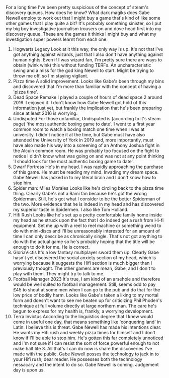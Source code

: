 For a long time I've been pretty suspicious of the concept of steam's discovery queues. How does he know? What dark magiks does Gabe Newell employ to work out that I might buy a game that's kind of like some other games that I play quite a bit? It's probably something sinister, so I put my big boy investigative journalism trousers on and dove head first into my discovery queue. These are the games it thinks I might buy and what my investigation super powers learnt from each one.
1. Hogwarts Legacy
Look at it this way, the only way is up. It's not that I've got anything against wizards, just that I also don't have anything against human rights. Even if I was wizard fan, I'm pretty sure there are ways to obtain (wink wink) this without funding TERFs. An uncharacteristic swing and a miss for the god king Newell to start. Might be trying to throw me off, so I'm staying vigilant. 
2. Pizza time
A solid improvement. Looks like Gabe's been through my bins and discovered that I'm more than familiar with the concept of having a 'pizza time'.
3. Dead Space Remake
I played a couple of hours of dead space 2 around 2016. I enjoyed it. I don't know how Gabe Newell got hold of this information just yet, but frankly the implication that he's been preparing since at least 2016 is worrying. 
4. Undisputed
For those unfamiliar, Undisputed is (according to it's steam page) 'the most authentic boxing game to date'. I went to a first year common room to watch a boxing match one time when I was at university. I didn't notice it at the time, but Gabe must have also attended the University of York in 2019 and, more importantly, must have also made his way into a screening of an Anthony Joshua fight in the Alcuin common room. He was probably too focused on the fight to notice I didn't know what was going on and was not at any point thinking 'I should look for the most authentic boxing game to date'.
5. Dwarf Fortress
He's in my head. I was rapidly approaching the purchase of this game. He must be reading my mind. Invading my dream space. Gabe Newell has jacked in to my literal brain and I don't know how to stop him.
6. Spider man: Miles Morales
Looks like he's circling back to the pizza time thing. Clearly Gabe's not a Rami fan because he's got the wrong Spiderman. Still, he's got what I consider to be the better Spiderman of the two. More evidence that he is indeed in my head and has discovered my superior taste in Spidermen. I also like Tom Holland.
7. Hifi Rush
Looks like he's set up a pretty comfortable family home inside my head as he struck upon the fact that I do indeed get a rush from Hi-fi equipment. Set me up with a reel to reel machine or something weird to do with mini-discs and I'll be unreasonably interested for an amount of time I can only describe as chronically single. That's not got anything to do with the actual game so he's probably hoping that the title will be enough to do it for me. He is correct.
8. GloriaVictis
It's a low fantasy multiplayer sword them up. Clearly Gabe hasn't yet discovered the social anxiety section of my head, which is worrying because it suggests the Hifi section is much bigger than I previously thought. The other gamers are mean, Gabe, and I don't to play with them. They might try to talk to me.
9. Football Manager 2023
It's true, I am kind of an arsehole and therefore would be well suited to football management. Still, seems odd to pay £45 to shout at some men when I can go to the pub and do that for the low price of bodily harm. Looks like Gabe's taken a liking to my mortal form and doesn't want to see me beaten up for criticizing Phil Phoden's technique at full volume directly at large northern man. The care he's begun to express for my health is, frankly, a worrying development.
10. Terra Invictus 
According to the linguistics degree that I knew would come in useful one day, that means something like 'conquering land' in Latin. I believe this is threat. Gabe Newell has made his intentions clear. He wants my Hifi rush and weekly pizza times for himself and I don't know if I'll be able to stop him. He's gotten this far completely unnoticed and I'm not sure if I can resist the sort of force powerful enough to not make half life 3. All that's I can do now is share the discoveries I've made with the public. Gabe Newell posses the technology to jack in to your Hifi rush, dear reader. He possesses both the technology nessacary and the intent to do so. Gabe Newell is coming. Judgement day is upon us.